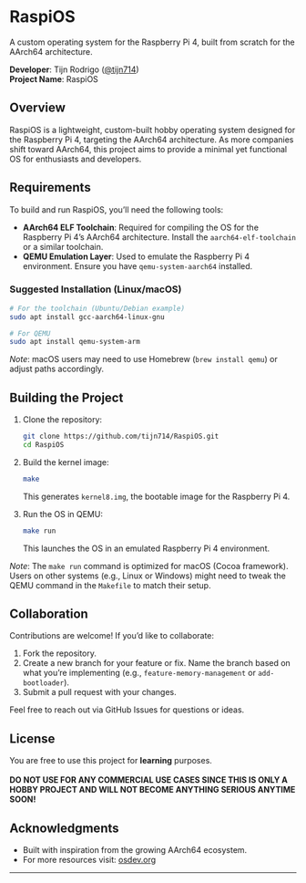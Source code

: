 # RaspiOS

A custom operating system for the Raspberry Pi 4, built from scratch for the AArch64 architecture.

**Developer**: Tijn Rodrigo ([@tijn714](https://github.com/tijn714))  
**Project Name**: RaspiOS  

## Overview

RaspiOS is a lightweight, custom-built hobby operating system designed for the Raspberry Pi 4, targeting the AArch64 architecture. As more companies shift toward AArch64, this project aims to provide a minimal yet functional OS for enthusiasts and developers.

## Requirements

To build and run RaspiOS, you’ll need the following tools:

- **AArch64 ELF Toolchain**: Required for compiling the OS for the Raspberry Pi 4’s AArch64 architecture. Install the `aarch64-elf-toolchain` or a similar toolchain.
- **QEMU Emulation Layer**: Used to emulate the Raspberry Pi 4 environment. Ensure you have `qemu-system-aarch64` installed.

### Suggested Installation (Linux/macOS)
```bash
# For the toolchain (Ubuntu/Debian example)
sudo apt install gcc-aarch64-linux-gnu

# For QEMU
sudo apt install qemu-system-arm
```

*Note*: macOS users may need to use Homebrew (`brew install qemu`) or adjust paths accordingly.

## Building the Project

1. Clone the repository:
   ```bash
   git clone https://github.com/tijn714/RaspiOS.git
   cd RaspiOS
   ```

2. Build the kernel image:
   ```bash
   make
   ```
   This generates `kernel8.img`, the bootable image for the Raspberry Pi 4.

3. Run the OS in QEMU:
   ```bash
   make run
   ```
   This launches the OS in an emulated Raspberry Pi 4 environment.

*Note*: The `make run` command is optimized for macOS (Cocoa framework). Users on other systems (e.g., Linux or Windows) might need to tweak the QEMU command in the `Makefile` to match their setup.

## Collaboration

Contributions are welcome! If you’d like to collaborate:

1. Fork the repository.
2. Create a new branch for your feature or fix. Name the branch based on what you’re implementing (e.g., `feature-memory-management` or `add-bootloader`).
3. Submit a pull request with your changes.

Feel free to reach out via GitHub Issues for questions or ideas.

## License

You are free to use this project for **learning** purposes.
<br><Br>**DO NOT USE FOR ANY COMMERCIAL USE CASES SINCE THIS IS ONLY A HOBBY PROJECT AND WILL NOT BECOME ANYTHING SERIOUS ANYTIME SOON!**

## Acknowledgments

- Built with inspiration from the growing AArch64 ecosystem.
- For more resources visit: [osdev.org](https://wiki.osdev.org/Expanded_Main_Page)

---
